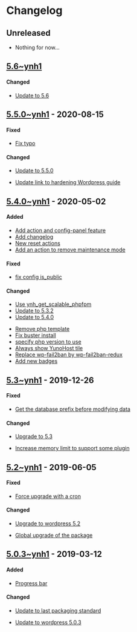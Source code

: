 Changelog
=========

## Unreleased
- Nothing for now...

## [5.6~ynh1]()

#### Changed
* [Update to 5.6]()


## [5.5.0~ynh1](https://github.com/YunoHost-Apps/wordpress_ynh/pull/108) - 2020-08-15

#### Fixed
- [Fix typo](https://github.com/YunoHost-Apps/wordpress_ynh/pull/106)

#### Changed
* [Update to 5.5.0](https://github.com/YunoHost-Apps/wordpress_ynh/commit/942ca57cbeb339d27454b32ba73c34006aa1c510)
- [Update link to hardening Wordpress guide](https://github.com/YunoHost-Apps/wordpress_ynh/pull/97)


## [5.4.0~ynh1](https://github.com/YunoHost-Apps/wordpress_ynh/pull/85) - 2020-05-02

#### Added
* [Add action and config-panel feature](https://github.com/YunoHost-Apps/wordpress_ynh/pull/79)
* [Add changelog](https://github.com/YunoHost-Apps/wordpress_ynh/pull/82)
* [New reset actions](https://github.com/YunoHost-Apps/wordpress_ynh/pull/85/commits/10a1fe6bf94a8b2eed2386b614771a51e093d958)
* [Add an action to remove maintenance mode](https://github.com/YunoHost-Apps/wordpress_ynh/pull/85/commits/373685d5736eba2b42495867eb4119db9991a60d)

#### Fixed
- [fix config is_public](https://github.com/YunoHost-Apps/wordpress_ynh/pull/84)

#### Changed
* [Use ynh_get_scalable_phpfpm](https://github.com/YunoHost-Apps/wordpress_ynh/pull/80)
* [Update to 5.3.2](https://github.com/YunoHost-Apps/wordpress_ynh/pull/81)
* [Update to 5.4.0](https://github.com/YunoHost-Apps/wordpress_ynh/pull/85/commits/00a1a6e7dd5c814f5084c11c2810f886a32bdf61)
- [Remove php template](https://github.com/YunoHost-Apps/wordpress_ynh/pull/85/commits/9eb618f88afd8294a0c3c8e0573a055038ec5423)
- [Fix buster install](https://github.com/YunoHost-Apps/wordpress_ynh/pull/85/commits/5e68805ed1afa47778f7cd4823f636e417594c5a)
- [specify php version to use](https://github.com/YunoHost-Apps/wordpress_ynh/pull/85/commits/59baee2ef9d85e3284ecf47fc3c7bd16a3c08ac3)
- [Always show YunoHost tile](https://github.com/YunoHost-Apps/wordpress_ynh/pull/85/commits/1b63bd778af287f605314b0383e5bd21f25b8007)
- [Replace wp-fail2ban by wp-fail2ban-redux](https://github.com/YunoHost-Apps/wordpress_ynh/pull/85/commits/3faae6b27694ed363d4c3605c4718963eb3d994f)
- [Add new badges](https://github.com/YunoHost-Apps/wordpress_ynh/pull/85/commits/063a5404691d54b50b88a52addfd5e3d6de5ebd0)


## [5.3~ynh1](https://github.com/YunoHost-Apps/wordpress_ynh/pull/77) - 2019-12-26

#### Fixed
- [Get the database prefix before modifying data](https://github.com/YunoHost-Apps/wordpress_ynh/pull/77/commits/75d6e64c758443a06ca6bfd42a75291806618f03)

#### Changed
* [Upgrade to 5.3](https://github.com/YunoHost-Apps/wordpress_ynh/pull/77/commits/7d6f1e0048ebac0c1fef06a8789192f33a8220eb)
- [Increase memory limit to support some plugin](https://github.com/YunoHost-Apps/wordpress_ynh/pull/77/commits/e5b1bb7e3449e9be49e9e60eaf3d986072a30f06)


## [5.2~ynh1](https://github.com/YunoHost-Apps/wordpress_ynh/pull/65) - 2019-06-05

#### Fixed
- [Force upgrade with a cron](https://github.com/YunoHost-Apps/wordpress_ynh/pull/63/commits/7e4808ebc3318b3b6096729a28260fc936af4e78)

#### Changed
* [Upgrade to wordpress 5.2](https://github.com/YunoHost-Apps/wordpress_ynh/pull/63/commits/21b087ea6ebb499124745384771bfb0ddd866f11)
- [Global upgrade of the package](https://github.com/YunoHost-Apps/wordpress_ynh/pull/64/commits/87e36e665c56dfbe110f44a35a4ccc9724e89a75)


## [5.0.3~ynh1](https://github.com/YunoHost-Apps/wordpress_ynh/pull/56) - 2019-03-12

#### Added
- [Progress bar](https://github.com/YunoHost-Apps/wordpress_ynh/pull/56/commits/d140c510ea068f654ebefdd66c4e51ad3aa85067)

#### Changed
- [Update to last packaging standard](https://github.com/YunoHost-Apps/wordpress_ynh/pull/56/commits/bb64ee0d9b8883db13da35c252ed10899559f016)
* [Update to wordpress 5.0.3](https://github.com/YunoHost-Apps/wordpress_ynh/pull/56/commits/04e76b93af5724fe23d19da2bc05e0f728398d43)
